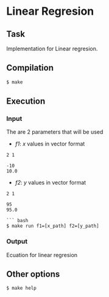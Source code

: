 # Linear Regresion

## Task

Implementation for Linear regresion.

## Compilation

``` bash
$ make
```

## Execution

### Input

The are 2 parameters that will be used

- *f1*: *x* values in vector format

```
2 1

-10
10.0
```

- *f2*: *y* values in vector format

```
2 1

95
95.0

``` bash
$ make run f1=[x_path] f2=[y_path]
```

### Output

Ecuation for linear regresion


## Other options

``` bash
$ make help
```

